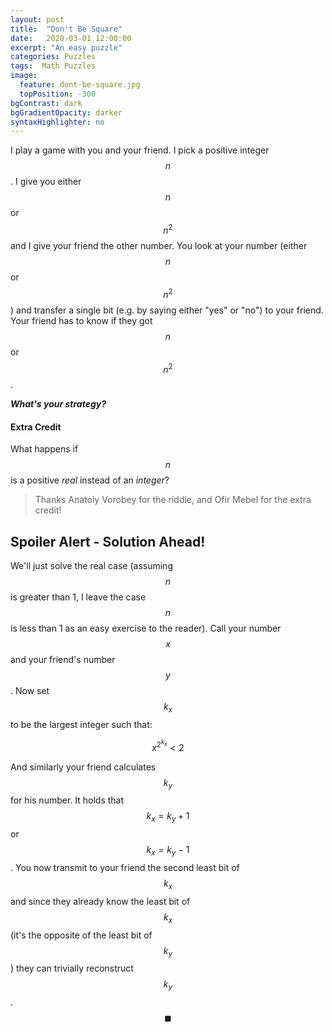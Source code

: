 ```yaml
---
layout: post
title:  "Don't Be Square"
date:   2020-03-01 12:00:00
excerpt: "An easy puzzle"
categories: Puzzles
tags:  Math Puzzles
image:
  feature: dont-be-square.jpg
  topPosition: -300
bgContrast: dark
bgGradientOpacity: darker
syntaxHighlighter: no
---
```

I play a game with you and your friend. I pick a positive integer $$n$$. I give you either $$n$$ or $$n^2$$ and I give your friend the other number. You look at your number (either $$n$$ or $$n^2$$) and transfer a single bit (e.g. by saying either "yes" or "no") to your friend. Your friend has to know if they got $$n$$ or $$n^2$$.

***What's your strategy?***

#### Extra Credit

What happens if $$n$$ is a positive *real* instead of an *integer*?

> Thanks Anatoly Vorobey for the riddle, and Ofir Mebel for the extra credit!

## Spoiler Alert - Solution Ahead!

We'll just solve the real case (assuming $$n$$ is greater than 1, I leave the case $$n$$ is less than 1 as an easy exercise to the reader). Call your number $$x$$ and your friend's number $$y$$. Now set $$k_x$$ to be the largest integer such that:

$$x^{2^{k_x}} \lt 2$$

And similarly your friend calculates $$k_y$$ for his number. It holds that $$k_x = k_y + 1$$ or $$k_x = k_y - 1$$. You now transmit to your friend the second least bit of $$k_x$$ and since they already know the least bit of $$k_x$$ (it's the opposite of the least bit of $$k_y$$) they can trivially reconstruct $$k_y$$. $$\blacksquare$$
